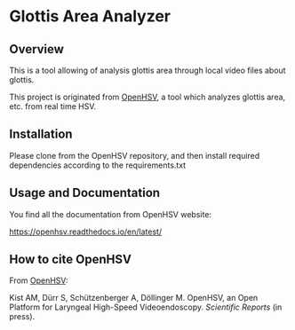 # Glottis Area Analyzer

## Overview

This is a tool allowing of analysis glottis area through local video files about glottis.

This project is originated from [OpenHSV](https://github.com/anki-xyz/openhsv), a tool which analyzes glottis area, etc. from real time HSV. 

## Installation

Please clone from the OpenHSV repository, and then install required dependencies according to the requirements.txt

## Usage and Documentation

You find all the documentation from OpenHSV website: 

https://openhsv.readthedocs.io/en/latest/


## How to cite OpenHSV

From [OpenHSV](https://github.com/anki-xyz/openhsv):

Kist AM, Dürr S, Schützenberger A, Döllinger M. OpenHSV, an Open Platform for Laryngeal High-Speed Videoendoscopy. _Scientific Reports_ (in press).